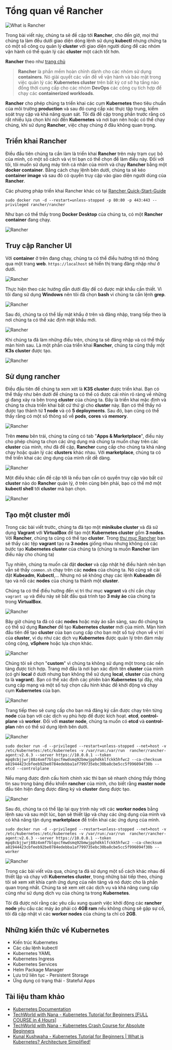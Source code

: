 # Tổng quan về Rancher

![What is Rancher](../../Image/Rancher.jpg)

Trong bài viết này, chúng ta sẽ đề cập tới **Rancher**, cho đến giờ, mọi thứ chúng ta làm đều dưới giao diện dòng lệnh sử dụng **kubectl** nhưng chứng ta có một số công cụ quản lý **cluster** với giao diện người dùng để các nhóm vận hành có thể quản lý các **cluster** một cách tốt hơn.

**Rancher** theo như [trang chủ](https://rancher.com/)

> **Rancher** là phần mềm hoàn chỉnh dành cho các nhóm sử dụng **containers**. Nó giải quyết các vấn đề về vận hành và bảo mật trong việc quản lý các **Kubernetes cluster** trên bất kỳ cơ sở hạ tầng nào đồng thời cung cấp cho các nhóm **DevOps** các công cụ tích hợp để chạy các **containerized workloads**.

**Rancher** cho phép chúng ta triển khai các cụm **Kubernetes** theo tiêu chuẩn của môi trường **production** và sau đó cung cấp xác thực tập trung, kiểm soát truy cập và khả năng quan sát. Tôi đã đề cập trong phần trước rằng có rất nhiều lựa chọn khi nói đến **Kubernetes** và nơi bạn nên hoặc có thể chạy chúng, khi sử dụng **Rancher**, việc chạy chúng ở đâu không quan trọng.

## Triển khai Rancher

Điều đầu tiên chúng ta cần làm là triển khai **Rancher** trên máy trạm cục bộ của mình, có một số cách và vị trí bạn có thể chọn để làm điều này. Đối với tôi, tôi muốn sử dụng máy tính cá nhân của mình và chạy **Rancher** bằng một **docker container**. Bằng cách chạy lệnh bên dưới, chúng ta sẽ kéo **container image** và sau đó có quyền truy cập vào giao diện người dùng của **Rancher**.

Các phương pháp triển khai Rancher khác có tại [Rancher Quick-Start-Guide](https://rancher.com/docs/rancher/v2.6/en/quick-start-guide/deployment/)

`sudo docker run -d --restart=unless-stopped -p 80:80 -p 443:443 --privileged rancher/rancher`

Như bạn có thể thấy trong **Docker Desktop** của chúng ta, có một **Rancher container** đang chạy.

![Rancher](../../Image/Rancher01.png)

## Truy cập Rancher UI

Với **container** ở trên đang chạy, chúng ta có thể điều hướng tới nó thông qua một trang **web**. `https://localhost` sẽ hiển thị trang đăng nhập như ở dưới.

![Rancher](../../Image/Rancher02.png)

Thực hiện theo các hướng dẫn dưới đây để có được mật khẩu cần thiết. Vì tôi đang sử dụng **Windows** nên tôi đã chọn **bash** vì chúng ta cần lệnh **grep**.

![Rancher](../../Image/Rancher03.png)

Sau đó, chúng ta có thể lấy mật khẩu ở trên và đăng nhập, trang tiếp theo là nơi chúng ta có thể xác định mật khẩu mới.

![Rancher](../../Image/Rancher04.png)

Khi chúng ta đã làm những điều trên, chúng ta sẽ đăng nhập và có thể thấy màn hình sau. Là một phần của triển khai **Rancher**, chúng ta cũng thấy một **K3s cluster** được tạo.

![Rancher](../../Image/Rancher05.png)

## Sử dụng rancher

Điều đầu tiên để chúng ta xem xét là **K3S cluster** được triển khai. Bạn có thể thấy như bên dưới để chúng ta có thể có được cái nhìn rõ ràng về những gì đang xảy ra bên trong **cluster** của chúng ta. Đây là triển khai mặc định và chúng ta chưa triển khai bất cứ thứ gì cho **cluster** này. Bạn có thể thấy nó được tạo thành từ **1 node** và có **5 deployments**. Sau đó, bạn cũng có thể thấy rằng có một số thông số về **pods**, **cores** và **memory**.

![Rancher](../../Image/Rancher06.png)

Trên **menu** bên trái, chúng ta cũng có tab "**Apps & Marketplace**", điều này cho phép chúng ta chọn các ứng dụng mà chúng ta muốn chạy trên các **cluster** của mình, như đã đề cập, **Rancher** cung cấp cho chúng ta khả năng chạy hoặc quản lý các **clusters** khác nhau. Với **marketplace**, chúng ta có thể triển khai các ứng dụng của mình rất dễ dàng.

![Rancher](../../Image/Rancher07.png)

Một điều khác cần đề cập tới là nếu bạn cần có quyền truy cập vào bất cứ **cluster** nào do **Rancher** quản lý, ở trên cùng bên phải, bạo có thể mở một **kubectl shell** tới **cluster** mà bạn chọn.

![Rancher](../../Image/Rancher08.png)

## Tạo một cluster mới

Trong các bài viết trước, chúng ta đã tạo một **minikube cluster** và đã sử dụng **Vagrant** với **VirtualBox** để tạo một **Kubernetes cluster** gồm **3 nodes**. Với **Rancher**, chúng ta cũng có thể tạo **cluster**. Trong [thư mục Rancher](/Scripts/Kubernetes/Rancher.zip) bạn sẽ thấy các tệp **vagrant** tạo ra **3 nodes** giống nhau nhưng không có các bước tạo **Kubernetes cluster** của chúng ta (chúng ta muốn **Rancher** làm điều này cho chúng ta)

Tuy nhiên, chúng ta muốn cài đặt **docker** và cập nhật hệ điều hành nên bạn vẫn sẽ thấy `common.sh` chạy trên các **nodes** của chúng ta. Nó cũng sẽ cài đặt **Kubeadm**, **Kubectl**,... Nhưng nó sẽ không chạy các lệnh **Kubeadm** để tạo và nối các **nodes** của chúng ta thành một **cluster**.

Chúng ta có thể điều hướng đến vị trì thư mục **vagrant** và chỉ cần chạy `vagrant up` và điều này sẽ bắt đầu quá trình tạo **3 máy ảo** của chúng ta trong **VirtualBox**.

![Rancher](../../Image/Rancher09.png)

Bây giờ chúng ta đã có các **nodes** hoặc máy ảo sẵn sàng, sau đó chúng ta có thể sử dụng **Rancher** để tạo **Kubernetes cluster** mới của mình. Màn hình đầu tiên để tạo **cluster** của bạn cung cấp cho bạn một số tuỳ chọn về vị trí của **cluster**, ví dụ như các dịch vụ **Kubernetes** được quản lý trên đám mây công cộng, **vSphere** hoặc lựa chọn khác.

![Rancher](../../Image/Rancher010.png)

Chúng tôi sẽ chọn "**custom**" vì chúng ta không sử dụng một trong các nền tảng được tích hợp. Trang mở đầu là nơi bạn xác định tên **cluster** của mình (có ghi **local** ở dưới nhưng bạn không thể sử dụng **local**, **cluster** của chúng ta là **vagrant**). Bạn có thể xác định các phiên bản **Kubernetes** tại đây, nhà cung cấp mạng và một số tuỳ chọn cấu hình khác để khởi động và chạy cụm **Kubernetes** của bạn.

![Rancher](../../Image/Rancher011.png)

Trang tiếp theo sẽ cung cấp cho bạn mã đăng ký cần được chạy trên từng **node** của bạn với các dịch vụ phù hợp để được kích hoạt. **etcd**, **control-plane** và **worker**. Đối với **master node**, chúng ta muốn có **etcd** và **control-plan** nên có thể sử dụng lệnh bên dưới.

![Rancher](../../Image/Rancher012.png)

```
sudo docker run -d --privileged --restart=unless-stopped --net=host -v /etc/kubernetes:/etc/kubernetes -v /var/run:/var/run  rancher/rancher-agent:v2.6.3 --server https://10.0.0.1 --token mpq8cbjjwrj88z4xmf7blqxcfmwdsmq92bmwjpphdkklfckk5hfwc2 --ca-checksum a81944423cbfeeb92be0784edebba1af799735ebc30ba8cbe5cc5f996094f30b --etcd --controlplane
```

Nếu mạng được định cấu hình chính xác thì bạn sẽ nhanh chóng thấy thông tin sau trong bảng điều khiển **rancher** của mình, cho biết rằng **master node** đầu tiên hiện đang được đăng ký và **cluster** đang được tạo.

![Rancher](../../Image/Rancher014.png)

Sau đó, chúng ta có thể lặp lại quy trình này với các **worker nodes** bằng lệnh sau và sau một lúc, bạn sẽ thiết lập và chạy các ứng dụng của mình và có khả năng tận dụng **marketplace** để triển khai các ứng dụng của mình.

```
sudo docker run -d --privileged --restart=unless-stopped --net=host -v /etc/kubernetes:/etc/kubernetes -v /var/run:/var/run  rancher/rancher-agent:v2.6.3 --server https://10.0.0.1 --token mpq8cbjjwrj88z4xmf7blqxcfmwdsmq92bmwjpphdkklfckk5hfwc2 --ca-checksum a81944423cbfeeb92be0784edebba1af799735ebc30ba8cbe5cc5f996094f30b --worker
```

![Rancher](../../Image/Rancher015.png)

Trong các bài viết vừa qua, chúng ta đã sử dụng một số cách khác nhau để thiết lập và chạy với **Kubernetes cluster**, trong những bài tiếp theo, chúng tôi sẽ xem xét khía cạnh ứng dụng của nền tảng và nó được cho là phần quan trọng nhất. Chúng ta sẽ xem xét các dịch vụ và khả năng cung cấp cũng như sử dụng dịch vụ của chúng ta trong **Kubernetes**.

Tôi đã được nói rằng các yêu cầu xung quanh việc khởi động các **rancher node** yêu cầu các máy ảo phải có **4GB ram** nếu không chúng sẽ gặp sự cố, tôi đã cập nhật vì các **worker nodes** của chúng ta chỉ có **2GB**.

## Những kiến thức về Kubernetes

- Kiến trúc Kubernetes
- Các câu lệnh kubectl 
- Kubernetes YAML
- Kubernetes Ingress
- Kubernetes Services
- Helm Package Manager
- Lưu trữ liên tục - Persistent Storage
- Ứng dụng có trạng thái - Stateful Apps

## Tài liệu tham khảo

- [Kubernetes Documentation](https://kubernetes.io/docs/home/)
- [TechWorld with Nana - Kubernetes Tutorial for Beginners [FULL COURSE in 4 Hours]](https://www.youtube.com/watch?v=X48VuDVv0do)
- [TechWorld with Nana - Kubernetes Crash Course for Absolute Beginners](https://www.youtube.com/watch?v=s_o8dwzRlu4)
- [Kunal Kushwaha - Kubernetes Tutorial for Beginners | What is Kubernetes? Architecture Simplified!](https://www.youtube.com/watch?v=KVBON1lA9N8)